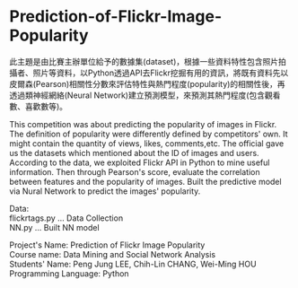 # Prediction-of-Flickr-Image-Popularity
  
此主題是由比賽主辦單位給予的數據集(dataset)，根據一些資料特性包含照片拍攝者、照片等資料，以Python透過API去Flickr挖掘有用的資訊，將既有資料先以皮爾森(Pearson)相關性分數來評估特性與熱門程度(popularity)的相關性後，再透過類神經網絡(Neural Network)建立預測模型，來預測其熱門程度(包含觀看數、喜歡數等)。  
   
This competition was about predicting the popularity of images in Flickr. The definition of popularity were differently defined by competitors' own. It might contain the quantity of views, likes, comments,etc. The official gave us the datasets which mentioned about the ID of images and users. According to the data, we exploited Flickr API in Python to mine useful information. Then through Pearson's score, evaluate the correlation between features and the popularity of images. Built the predictive model via Nural Network to predict the images' popularity.  

Data:  
   flickrtags.py ... Data Collection    
   NN.py ... Built NN model  
      
      
Project's Name: Prediction of Flickr Image Popularity  
Course name: Data Mining and Social Network Analysis  
Students' Name: Peng Jung LEE, Chih-Lin CHANG, Wei-Ming HOU   
Programming Language: Python
